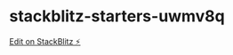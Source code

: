 # stackblitz-starters-uwmv8q

[Edit on StackBlitz ⚡️](https://stackblitz.com/edit/stackblitz-starters-uwmv8q)